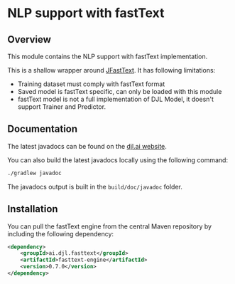 # NLP support with fastText

## Overview

This module contains the NLP support with fastText implementation.

This is a shallow wrapper around [JFastText](https://github.com/vinhkhuc/JFastText). It has following limitations:

- Training dataset must comply with fastText format
- Saved model is fastText specific, can only be loaded with this module
- fastText model is not a full implementation of DJL Model, it doesn't support Trainer and Predictor.

## Documentation

The latest javadocs can be found on the [djl.ai website](https://javadoc.io/doc/ai.djl.fasttext/fasttext-engine/latest/index.html).

You can also build the latest javadocs locally using the following command:

```sh
./gradlew javadoc
```
The javadocs output is built in the `build/doc/javadoc` folder.


## Installation
You can pull the fastText engine from the central Maven repository by including the following dependency:

```xml
<dependency>
    <groupId>ai.djl.fasttext</groupId>
    <artifactId>fasttext-engine</artifactId>
    <version>0.7.0</version>
</dependency>
```


